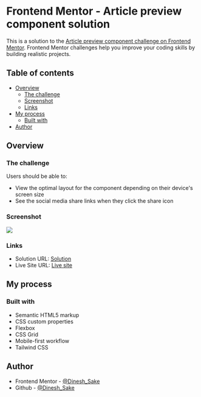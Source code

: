 # Frontend Mentor - Article preview component solution

This is a solution to the [Article preview component challenge on Frontend Mentor](https://www.frontendmentor.io/challenges/article-preview-component-dYBN_pYFT). Frontend Mentor challenges help you improve your coding skills by building realistic projects.

## Table of contents

- [Overview](#overview)
  - [The challenge](#the-challenge)
  - [Screenshot](#screenshot)
  - [Links](#links)
- [My process](#my-process)
  - [Built with](#built-with)
- [Author](#author)

## Overview

### The challenge

Users should be able to:

- View the optimal layout for the component depending on their device's screen size
- See the social media share links when they click the share icon

### Screenshot

![](./screenshot.jpg)

### Links

- Solution URL: [Solution](https://www.github.com/Nrupatungan/article-preview-component)
- Live Site URL: [Live site](https://nrupatungan.github.io/article-preview-component)

## My process

### Built with

- Semantic HTML5 markup
- CSS custom properties
- Flexbox
- CSS Grid
- Mobile-first workflow
- Tailwind CSS

## Author

- Frontend Mentor - [@Dinesh_Sake](https://www.frontendmentor.io/profile/yourusername)
- Github - [@Dinesh_Sake](https://www.github.com/Nrupatungan)
